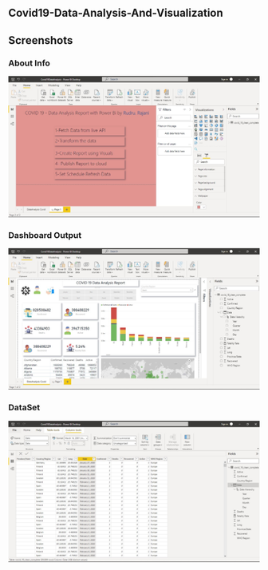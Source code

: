 
##  Covid19-Data-Analysis-And-Visualization
## Screenshots

### About Info

![App Screenshot](https://raw.githubusercontent.com/Rajrudru/Analysis-Of-Covid19-Data-Visualization/main/Info.jpg)

### Dashboard Output

![App Screenshot](https://raw.githubusercontent.com/Kiruthika162003/Covid19-Data-Analysis-And-Visualization/master/Screenshots/Dashboard.jpg)

### DataSet

![App Screenshot](https://raw.githubusercontent.com/Kiruthika162003/Covid19-Data-Analysis-And-Visualization/master/Screenshots/Dataset.jpg)

